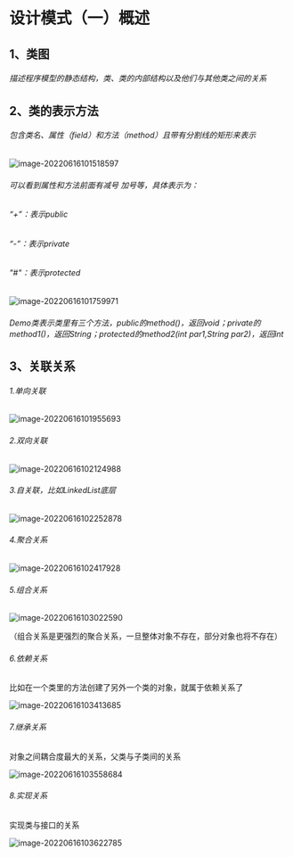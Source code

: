 # 设计模式（一）概述

## 1、类图

###### 描述程序模型的静态结构，类、类的内部结构以及他们与其他类之间的关系

## 2、类的表示方法

###### 包含类名、属性（field）和方法（method）且带有分割线的矩形来表示

![image-20220616101518597](C:\Users\HP\AppData\Roaming\Typora\typora-user-images\image-20220616101518597.png)

###### 可以看到属性和方法前面有减号 加号等，具体表示为：

###### 	“+”：表示public

###### 	 “-”：表示private

###### 	"#"：表示protected

![image-20220616101759971](C:\Users\HP\AppData\Roaming\Typora\typora-user-images\image-20220616101759971.png)

###### 	Demo类表示类里有三个方法，public的method()，返回void；private的method1()，返回String；protected的method2(int par1,String par2)，返回int

## 3、关联关系

###### 1.单向关联

![image-20220616101955693](C:\Users\HP\AppData\Roaming\Typora\typora-user-images\image-20220616101955693.png)

###### 2.双向关联

![image-20220616102124988](C:\Users\HP\AppData\Roaming\Typora\typora-user-images\image-20220616102124988.png)

###### 3.自关联，比如LinkedList底层

![image-20220616102252878](C:\Users\HP\AppData\Roaming\Typora\typora-user-images\image-20220616102252878.png)

###### 4.聚合关系

![image-20220616102417928](C:\Users\HP\AppData\Roaming\Typora\typora-user-images\image-20220616102417928.png)

###### 5.组合关系

![image-20220616103022590](C:\Users\HP\AppData\Roaming\Typora\typora-user-images\image-20220616103022590.png)

​						（组合关系是更强烈的聚合关系，一旦整体对象不存在，部分对象也将不存在）

###### 6.依赖关系

比如在一个类里的方法创建了另外一个类的对象，就属于依赖关系了

![image-20220616103413685](C:\Users\HP\AppData\Roaming\Typora\typora-user-images\image-20220616103413685.png)

###### 7.继承关系

对象之间耦合度最大的关系，父类与子类间的关系

![image-20220616103558684](C:\Users\HP\AppData\Roaming\Typora\typora-user-images\image-20220616103558684.png)

###### 8.实现关系

实现类与接口的关系

![image-20220616103622785](C:\Users\HP\AppData\Roaming\Typora\typora-user-images\image-20220616103622785.png)